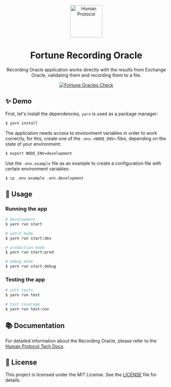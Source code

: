 <p align="center">
  <a href="https://www.humanprotocol.org/" target="blank"><img src="https://s2.coinmarketcap.com/static/img/coins/64x64/10347.png" width="100" alt="Human Protocol" /></a>
</p>

[circleci-image]: https://img.shields.io/circleci/build/github/nestjs/nest/master?token=abc123def456
[circleci-url]: https://circleci.com/gh/nestjs/nest

<h1 align="center">Fortune Recording Oracle</h1>
  <p align="center">Recording Oracle application works directly with the results from Exchange Oracle, validating them and recording them to a file.</p>

<p align="center">
  <a href="https://github.com/humanprotocol/human-protocol/actions/workflows/ci-test-fortune.yaml">
    <img src="https://github.com/humanprotocol/human-protocol/actions/workflows/ci-test-fortune.yaml/badge.svg?branch=main" alt="Fortune Oracles Check">
  </a>
</p>

</p>

## ✨ Demo

First, let's install the dependencies, `yarn` is used as a package manager:

```bash
$ yarn install
```

The application needs access to environment variables in order to work correctly, for this, create one of the `.env.<NODE_ENV>` files, depending on the state of your environment:

```bash
$ export NODE_ENV=development
```

Use the `.env.example` file as an example to create a configuration file with certain environment variables:

```bash
$ cp .env.example .env.development
```

## 🚀 Usage

### Running the app

```bash
# development
$ yarn run start

# watch mode
$ yarn run start:dev

# production mode
$ yarn run start:prod

# debug mode
$ yarn run start:debug
```

### Testing the app

```bash
# unit tests
$ yarn run test

# test coverage
$ yarn run test:cov
```

## 📚 Documentation

For detailed information about the Recording Oracle, please refer to the [Human Protocol Tech Docs](https://human-protocol.gitbook.io/hub/human-tech-docs/architecture/components/recording-oracle).

## 📝 License

This project is licensed under the MIT License. See the [LICENSE](https://github.com/humanprotocol/human-protocol/blob/main/LICENSE) file for details.
